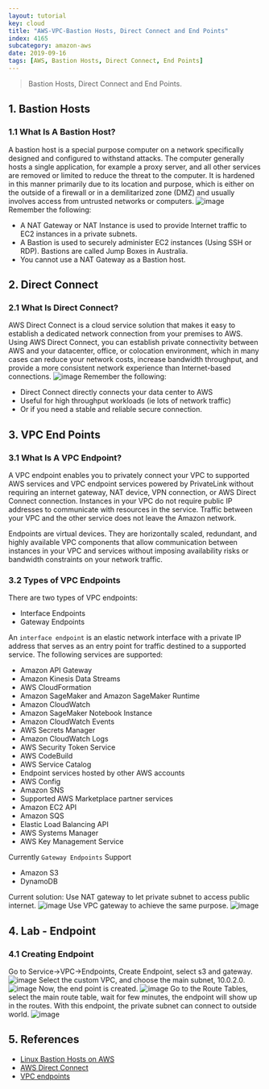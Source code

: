 ```yaml
---
layout: tutorial
key: cloud
title: "AWS-VPC-Bastion Hosts, Direct Connect and End Points"
index: 4165
subcategory: amazon-aws
date: 2019-09-16
tags: [AWS, Bastion Hosts, Direct Connect, End Points]
---
```


> Bastion Hosts, Direct Connect and End Points.

## 1. Bastion Hosts
### 1.1 What Is A Bastion Host?
A bastion host is a special purpose computer on a network specifically designed and configured to withstand attacks. The computer generally hosts a single application, for example a proxy server, and all other services are removed or limited to reduce the threat to the computer. It is hardened in this manner primarily due to its location and purpose, which is either on the outside of a firewall or in a demilitarized zone (DMZ) and usually involves access from untrusted networks or computers.
![image](/assets/images/cloud/4109/7-8-bastions-2.png)
Remember the following:
* A NAT Gateway or NAT Instance is used to provide Internet traffic to EC2 instances in a private subnets.
* A Bastion is used to securely administer EC2 instances (Using SSH or RDP). Bastions are called Jump Boxes in Australia.
* You cannot use a NAT Gateway as a Bastion host.

## 2. Direct Connect
### 2.1 What Is Direct Connect?  
AWS Direct Connect is a cloud service solution that makes it easy to establish a dedicated network connection from your premises to AWS. Using AWS Direct Connect, you can establish private connectivity between AWS and your datacenter, office, or colocation environment, which in many cases can reduce your network costs, increase bandwidth throughput, and provide a more consistent network experience than Internet-based connections.
![image](/assets/images/cloud/4109/7-9-direct-connect-2.png)
Remember the following:
* Direct Connect directly connects your data center to AWS
* Useful for high throughput workloads (ie lots of network traffic)
* Or if you need a stable and reliable secure connection.

## 3. VPC End Points
### 3.1 What Is A VPC Endpoint?
A VPC endpoint enables you to privately connect your VPC to supported AWS services and VPC endpoint services powered by PrivateLink without requiring an internet gateway, NAT device, VPN connection, or AWS Direct Connect connection. Instances in your VPC do not require public IP addresses to communicate with resources in the service. Traffic between your VPC and the other service does not leave the Amazon network.

Endpoints are virtual devices. They are horizontally scaled, redundant, and highly available VPC components that allow communication between instances in your VPC and services without imposing availability risks or bandwidth constraints on your network traffic.
### 3.2 Types of VPC Endpoints
There are two types of VPC endpoints:
* Interface Endpoints
* Gateway Endpoints

An `interface endpoint` is an elastic network interface with a private IP address that serves as an entry point for traffic destined to a supported service. The following services are supported:
* Amazon API Gateway
* Amazon Kinesis Data Streams
* AWS CloudFormation
* Amazon SageMaker and Amazon SageMaker Runtime
* Amazon CloudWatch
* Amazon SageMaker Notebook Instance
* Amazon CloudWatch Events
* AWS Secrets Manager
* Amazon CloudWatch Logs
* AWS Security Token Service
* AWS CodeBuild
* AWS Service Catalog
* Endpoint services hosted by other AWS accounts
* AWS Config
* Amazon SNS
* Supported AWS Marketplace partner services
* Amazon EC2 API
* Amazon SQS
* Elastic Load Balancing API
* AWS Systems Manager
* AWS Key Management Service

Currently `Gateway Endpoints` Support
* Amazon S3
* DynamoDB

Current solution: Use NAT gateway to let private subnet to access public internet.
![image](/assets/images/cloud/4109/7-10-vpc-endpoints-5.png)
Use VPC gateway to achieve the same purpose.
![image](/assets/images/cloud/4109/7-10-vpc-endpoints-6.png)

## 4. Lab - Endpoint
### 4.1 Creating Endpoint
Go to Service->VPC->Endpoints, Create Endpoint, select s3 and gateway.
![image](/assets/images/cloud/4109/7-10-vpc-endpoints-7.png)
Select the custom VPC, and choose the main subnet, 10.0.2.0.
![image](/assets/images/cloud/4109/7-10-vpc-endpoints-8.png)
Now, the end point is created.
![image](/assets/images/cloud/4109/7-10-vpc-endpoints-9.png)
Go to the Route Tables, select the main route table, wait for few minutes, the endpoint will show up in the routes. With this endpoint, the private subnet can connect to outside world.
![image](/assets/images/cloud/4109/7-10-vpc-endpoints-10.png)

## 5. References
* [Linux Bastion Hosts on AWS](https://aws.amazon.com/quickstart/architecture/linux-bastion/)
* [AWS Direct Connect](https://aws.amazon.com/directconnect/)
* [VPC endpoints](https://docs.aws.amazon.com/vpc/latest/userguide/vpc-endpoints.html)
